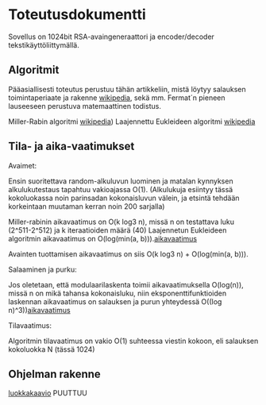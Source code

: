
# Toteutusdokumentti

Sovellus on 1024bit RSA-avaingeneraattori ja encoder/decoder tekstikäyttöliittymällä.

## Algoritmit

Pääasiallisesti toteutus perustuu tähän artikkeliin, mistä löytyy salauksen toimintaperiaate ja rakenne [wikipedia](https://en.wikipedia.org/wiki/RSA_(cryptosystem)), sekä mm. Fermat´n pieneen lauseeseen perustuva matemaattinen todistus.

Miller-Rabin algoritmi [wikipedia](https://en.wikipedia.org/wiki/Miller%E2%80%93Rabin_primality_test))
Laajennettu Eukleideen algoritmi [wikipedia](https://en.wikipedia.org/wiki/Extended_Euclidean_algorithm)


## Tila- ja aika-vaatimukset

Avaimet:

Ensin suoritettava random-alkuluvun luominen ja matalan kynnyksen alkulukutestaus tapahtuu vakioajassa O(1).
(Alkulukuja esiintyy tässä kokoluokassa noin parinsadan kokonaisluvun välein, ja etsintä tehdään korkeintaan muutaman kerran noin 200 sarjalla)

Miller-rabinin aikavaatimus on O(k log3 n), missä n on testattava luku (2^511-2^512) ja k iteraatioiden määrä (40)
Laajennetun Eukleideen algoritmin aikavaatimus on O(log(min(a, b))).[aikavaatimus](https://www.scaler.com/topics/data-structures/extended-euclidean-algorithm)

Avainten tuottamisen aikavaatimus on siis O(k log3 n) + O(log(min(a, b))). 

Salaaminen ja purku:

Jos oletetaan, että modulaarilaskenta toimii aikavaatimuksella  O(log(n)), missä n on mikä tahansa kokonaisluku, niin eksponenttifunktioiden laskennan aikavaatimus on salauksen ja purun yhteydessä O((log n)^3))[aikavaatimus](https://www.quora.com/What-is-the-complexity-of-RSA-cryptographic-algorithm)

Tilavaatimus:

Algoritmin tilavaatimus on vakio O(1) suhteessa viestin kokoon, eli salauksen kokoluokka N (tässä 1024)



## Ohjelman rakenne

[luokkakaavio]() PUUTTUU

